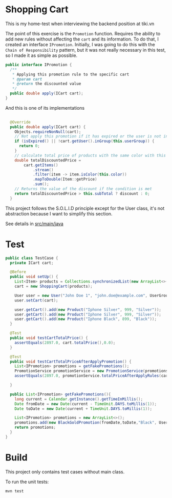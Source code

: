 
# Shopping Cart
This is my home-test when interviewing the backend position at tiki.vn

The point of this exercise is the `Promotion` function. Requires the ability to add new rules without affecting the `cart` and its information. To do that, I created an interface `IPromotion`. Initially, I was going to do this with the `Chain of Responsibility` pattern, but it was not really necessary in this test, so I made it as simple as possible.
```java
public interface IPromotion {
  /**
   * Applying this promotion rule to the specific cart
   * @param cart
   * @return the discounted value
   */
  public double apply(ICart cart);
}
```
And this is one of its implementations 
```java
  
  @Override
  public double apply(ICart cart) {
    Objects.requireNonNull(cart);
    // Not apply this promotion if it has expired or the user is not in the group
    if (isExpired() || !cart.getUser().inGroup(this.userGroup)) {
      return 0;
    }
    // calculate total price of products with the same color with this promotion
    double totalDiscountedPrice =
        cart.getItems()
            .stream()
            .filter(item -> item.isColor(this.color))
            .mapToDouble(Item::getPrice)
            .sum();
    // Returns the value of the discount if the condition is met
    return totalDiscountedPrice > this.subTotal ? discount : 0;
  }
```
 
This project follows the S.O.L.I.D principle except for the User class, it's not abstraction because I want to simplify this section.

See details in  [src/main/java](https://github.com/namhn1495/shopping-cart/tree/master/src/main/java/vn/com/loda)
# Test

```java
public class TestCase {
  private ICart cart;

  @Before
  public void setUp() {
    List<Item> products = Collections.synchronizedList(new ArrayList<>());
    cart = new ShoppingCart(products);

    User user = new User("John Doe 1", "john.doe@example.com", UserGroup.GOLD);
    user.setCart(cart);

    user.getCart().add(new Product("Iphone Silver", 999, "Silver"));
    user.getCart().add(new Product("Iphone Silver", 999, "Silver"));
    user.getCart().add(new Product("Iphone Black", 899, "Black"));
  }

  @Test
  public void testCartTotalPrice() {
    assertEquals(2897.0, cart.totalPrice(),0.0);
  }

  @Test
  public void testCartTotalPriceAfterApplyPromotion() {
    List<IPromotion> promotions = getFakePromotions();
    PromotionService promotionService = new PromotionService(promotions);
    assertEquals(2897.0, promotionService.totalPriceAfterApplyRules(cart),0.0);

  }

  public List<IPromotion> getFakePromotions(){
    long current = Calendar.getInstance().getTimeInMillis();
    Date fromDate = new Date(current - TimeUnit.DAYS.toMillis(1));
    Date toDate = new Date(current + TimeUnit.DAYS.toMillis(1));

    List<IPromotion> promotions = new ArrayList<>();
    promotions.add(new BlackGoldPromotion(fromDate,toDate,"Black", UserGroup.GOLD, 1500, 50));
    return promotions;
  }
}

```

# Build
This project only contains test cases without main class.

To run the unit tests:

    mvn test
